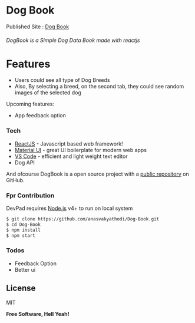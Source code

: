 # Dog Book
Published Site : [Dog Book](https://anasvakyathodi.me/Dog-Book)
###### DogBook is a Simple Dog Data Book  made with reactjs
#
# Features

  - Users could see all type of Dog Breeds
  - Also, By selecting a breed, on the second tab, they could see random images of the selected dog

Upcoming features:
   - App feedback option

### Tech

* [ReactJS](https://reactjs.org/) - Javascript based web framework!
* [Material UI](https://material-ui.com) - great UI boilerplate for modern web apps
 * [VS Code](https://code.visualstudio.com/) -  efficient and light weight text editor
 * Dog API

And ofcourse DogBook is a open source project with a [public repository](https://github.com/anasvakyathodi/Dog-Book)
 on GitHub.

### Fpr Contribution

DevPad requires [Node.js](https://nodejs.org/) v4+ to run on local system

```sh
$ git clone https://github.com/anasvakyathodi/Dog-Book.git
$ cd Dog-Book
$ npm install
$ npm start
```

### Todos

 - Feedback Option
 - Better ui

License
----
MIT


**Free Software, Hell Yeah!**

   [git-repo-url]: <https://github.com/anasvakyathodi/Dog-Book>
   [node.js]: <http://nodejs.org>
   [express]: <http://expressjs.com>
 
